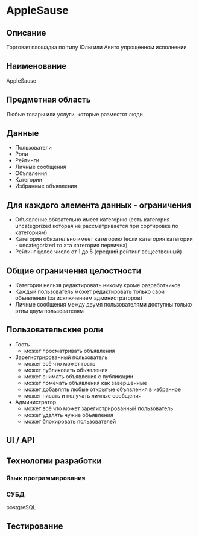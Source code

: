 # AppleSause

## Описание
Торговая площадка по типу Юлы или Авито упрощенном исполнении
## Наименование
AppleSause
## Предметная область
Любые товары или услуги, которые разместят люди
## Данные
- Пользователи
- Роли
- Рейтинги
- Личные сообщения
- Объявления
- Категории
- Избранные объявления
## Для каждого элемента данных - ограничения
- Объявление обязательно имеет категорию (есть категория uncategorized которая не рассматривается при сортировке по категориям)
- Категория обязательно имеет категорию (если категория категории - uncategorized то эта категория первична)
- Рейтинг целое число от 1 до 5 (средний рейтинг вещественный)
## Общие ограничения целостности
- Категории нельзя редактировать никому кроме разработчиков
- Каждый пользователь может редактировать только свои объявления (за исключением администраторов)
- Личные сообщения между двумя пользователями доступны только этим двум пользователям
## Пользовательские роли
- Гость
  - может просматривать объявления
- Зарегистрированный пользователь 
  - может всё что может гость
  - может публиковать объявления
  - может снимать объявления с публикации
  - может помечать объявления как завершенные
  - может добавлять любые открытые объявления в избранное
  - может писать и получать личные сообщения
- Администратор
  - может всё что может зарегистрированный пользователь
  - может удалять чужие объявления
  - может блокировать пользователей
## UI / API 
## Технологии разработки
### Язык программирования
### СУБД
postgreSQL
## Тестирование
